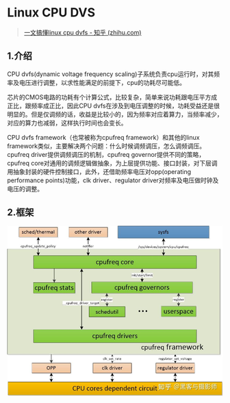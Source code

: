 # Linux CPU DVS

> [一文搞懂linux cpu dvfs - 知乎 (zhihu.com)](https://zhuanlan.zhihu.com/p/550923783)

## 1.介绍

CPU dvfs(dynamic voltage frequency scaling)子系统负责cpu运行时，对其频率及电压进行调整，以求性能满足的前提下，cpu的功耗尽可能低。

芯片的CMOS电路的功耗有个计算公式，比较复杂，简单来说功耗跟电压平方成正比，跟频率成正比，因此CPU dvfs在涉及到电压调整的时候，功耗受益还是很明显的。但是仅调频的话，收益是比较小的，因为频率对应着算力，当频率减少，对应的算力也减弱，这样执行时间也会变长。

CPU dvfs framework（也常被称为cpufreq framework）和其他的linux framework类似，主要解决两个问题：什么时候调频调压，怎么调频调压。cpufreq driver提供调频调压的机制，cpufreq governor提供不同的策略，cpufreq core对通用的调频逻辑做抽象，为上层提供功能、接口封装，对下层调用抽象封装的硬件控制接口，此外，还借助频率电压对opp(operating performance points)功能，clk driver、regulator driver对频率及电压做时钟及电压的调整。

## 2.框架

![img](./imgs/v2-63f25cb2b84a8827d415d720cc43d499_r.jpg)

